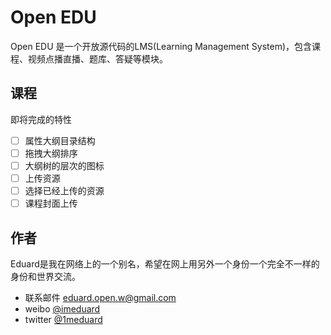 Open EDU
=========

Open EDU 是一个开放源代码的LMS(Learning Management System)，包含课程、视频点播直播、题库、答疑等模块。


课程
----

即将完成的特性

- [ ] 属性大纲目录结构
- [ ] 拖拽大纲排序
- [ ] 大纲树的层次的图标
- [ ] 上传资源
- [ ] 选择已经上传的资源
- [ ] 课程封面上传

作者
----

Eduard是我在网络上的一个别名，希望在网上用另外一个身份一个完全不一样的身份和世界交流。

- 联系邮件 eduard.open.w@gmail.com
- weibo [@imeduard](http://weibo.com/imeduard)
- twitter [@1meduard](https://twitter.com/1meduard)